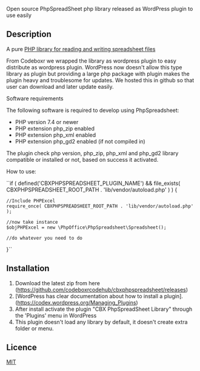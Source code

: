 Open source PhpSpreadSheet php library released as WordPress plugin to use easily

## Description

A pure [PHP library for reading and writing spreadsheet files](https://phpspreadsheet.readthedocs.io)

From Codeboxr we wrapped the library as wordpress plugin to easy distribute as wordpress plugin. WordPress now doesn't allow this type library as
plugin but providing a large php package with plugin makes the plugin heavy and troublesome for updates. We hosted this in github so that user can download and later
update easily.

Software requirements

The following software is required to develop using PhpSpreadsheet:

 * PHP version 7.4 or newer
 * PHP extension php_zip enabled
 * PHP extension php_xml enabled
 * PHP extension php_gd2 enabled (if not compiled in)


The plugin check php version, php_zip, php_xml and php_gd2 library compatible or installed or not, based on success it activated.

How to use:

``if ( defined('CBXPHPSPREADSHEET_PLUGIN_NAME') && file_exists( CBXPHPSPREADSHEET_ROOT_PATH . 'lib/vendor/autoload.php' ) ) {

	//Include PHPExcel
	require_once( CBXPHPSPREADSHEET_ROOT_PATH . 'lib/vendor/autoload.php' );

	//now take instance
	$objPHPExcel = new \PhpOffice\PhpSpreadsheet\Spreadsheet();

	//do whatever you need to do
}``

## Installation

1. Download the latest zip from here (https://github.com/codeboxrcodehub/cbxphpspreadsheet/releases)
2. [WordPress has clear documentation about how to install a plugin].(https://codex.wordpress.org/Managing_Plugins)
3. After install activate the plugin "CBX PhpSpreadSheet Library" through the 'Plugins' menu in WordPress
4. This plugin doesn't load any library by default, it doesn't create extra folder or menu.

## Licence

[MIT](https://github.com/codeboxrcodehub/cbxphpspreadsheet/blob/master/LICENSE.txt)